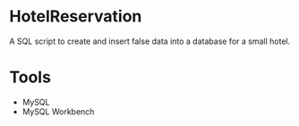 # HotelReservation
A SQL script to create and insert false data into a database for a small hotel.


# Tools
- MySQL
- MySQL Workbench
